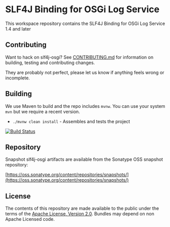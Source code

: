 <h1>SLF4J Binding for OSGi Log Service</h1>

This workspace repository contains the SLF4J Binding for OSGi Log Service 1.4 and later

## Contributing

Want to hack on slf4j-osgi? See [CONTRIBUTING.md](CONTRIBUTING.md) for information on building, testing and contributing changes.

They are probably not perfect, please let us know if anything feels
wrong or incomplete.

## Building

We use Maven to build and the repo includes `mvnw`.
You can use your system `mvn` but we require a recent version.

- `./mvnw clean install` - Assembles and tests the project

[![Build Status](https://github.com/osgi/slf4j-osgi/workflows/CI%20Build/badge.svg)](https://github.com/osgi/slf4j-osgi/actions?query=workflow%3A%22CI%20Build%22)

## Repository

Snapshot slf4j-osgi artifacts are available from the Sonatype OSS snapshot repository:

[https://oss.sonatype.org/content/repositories/snapshots/](https://oss.sonatype.org/content/repositories/snapshots/)

## License

The contents of this repository are made available to the public under the terms of the [Apache License, Version 2.0](https://www.apache.org/licenses/LICENSE-2.0).
Bundles may depend on non Apache Licensed code.

